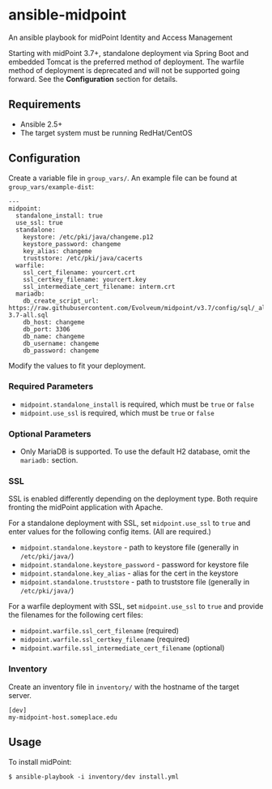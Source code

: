 # ansible-midpoint

An ansible playbook for midPoint Identity and Access Management

Starting with midPoint 3.7+, standalone deployment via Spring Boot and embedded Tomcat is the preferred method of deployment. The warfile method of deployment is deprecated and will not be supported going forward. See the **Configuration** section for details.

## Requirements

* Ansible 2.5+
* The target system must be running RedHat/CentOS

## Configuration

Create a variable file in `group_vars/`. An example file can be found at `group_vars/example-dist`:

```
---
midpoint:
  standalone_install: true
  use_ssl: true
  standalone:
    keystore: /etc/pki/java/changeme.p12
    keystore_password: changeme
    key_alias: changeme
    truststore: /etc/pki/java/cacerts
  warfile:
    ssl_cert_filename: yourcert.crt
    ssl_certkey_filename: yourcert.key
    ssl_intermediate_cert_filename: interm.crt
  mariadb:
    db_create_script_url: https://raw.githubusercontent.com/Evolveum/midpoint/v3.7/config/sql/_all/mysql-3.7-all.sql
    db_host: changeme
    db_port: 3306
    db_name: changeme
    db_username: changeme
    db_password: changeme
```

Modify the values to fit your deployment.

### Required Parameters

* `midpoint.standalone_install` is required, which must be `true` or `false`
* `midpoint.use_ssl` is required, which must be `true` or `false`

### Optional Parameters

* Only MariaDB is supported. To use the default H2 database, omit the `mariadb:` section.

### SSL

SSL is enabled differently depending on the deployment type. Both require fronting the midPoint application with Apache.

For a standalone deployment with SSL, set `midpoint.use_ssl` to `true` and enter values for the following config items. (All are required.)
  * `midpoint.standalone.keystore` - path to keystore file (generally in `/etc/pki/java/`)
  * `midpoint.standalone.keystore_password` - password for keystore file
  * `midpoint.standalone.key_alias` - alias for the cert in the keystore
  * `midpoint.standalone.truststore` - path to truststore file (generally in `/etc/pki/java/`)

For a warfile deployment with SSL, set `midpoint.use_ssl` to `true` and provide the filenames for the following cert files:
  * `midpoint.warfile.ssl_cert_filename` (required)
  * `midpoint.warfile.ssl_certkey_filename` (required)
  * `midpoint.warfile.ssl_intermediate_cert_filename` (optional)

### Inventory

Create an inventory file in `inventory/` with the hostname of the target server.

```
[dev]
my-midpoint-host.someplace.edu
```

## Usage

To install midPoint:

```
$ ansible-playbook -i inventory/dev install.yml
```

